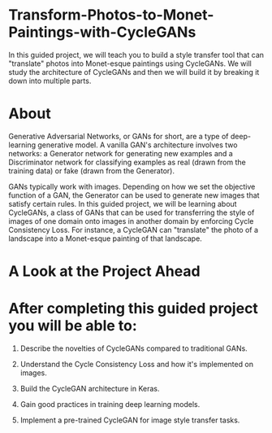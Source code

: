 # Transform-Photos-to-Monet-Paintings-with-CycleGANs
In this guided project, we will teach you to build a style transfer tool that can "translate" photos into Monet-esque paintings using CycleGANs. We will study the architecture of CycleGANs and then we will build it by breaking it down into multiple parts.

# About
 
Generative Adversarial Networks, or GANs for short, are a type of deep-learning generative model. A vanilla GAN's architecture involves two networks: a Generator network for generating new examples and a Discriminator network for classifying examples as real (drawn from the training data) or fake (drawn from the Generator). 

GANs typically work with images.  Depending on how we set the objective function of a GAN, the Generator can be used to generate new images that satisfy certain rules. In this guided project, we will be learning about CycleGANs, a class of GANs that can be used for transferring the style of images of one domain onto images in another domain by enforcing Cycle Consistency Loss. For instance, a CycleGAN can "translate" the photo of a landscape into a Monet-esque painting of that landscape.


 # A Look at the Project Ahead

# After completing this guided project you will be able to:

1. Describe the novelties of CycleGANs compared to traditional GANs.

2. Understand the Cycle Consistency Loss and how it's implemented on images.

3. Build the CycleGAN architecture in Keras.

4. Gain good practices in training deep learning models.

5. Implement a pre-trained CycleGAN for image style transfer tasks.
